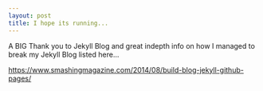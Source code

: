 ```yaml
---
layout: post
title: I hope its running...
---
```


A BIG Thank you to Jekyll Blog and great indepth info on how I managed to break my Jekyll Blog listed here...

https://www.smashingmagazine.com/2014/08/build-blog-jekyll-github-pages/

